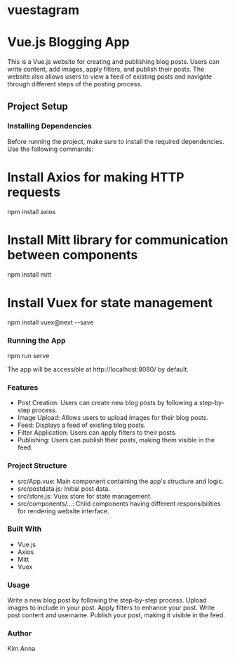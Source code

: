 # vuestagram

# Vue.js Blogging App

This is a Vue.js website for creating and publishing blog posts. Users can write content, add images, apply filters, and publish their posts. The website also allows users to view a feed of existing posts and navigate through different steps of the posting process.

## Project Setup

### Installing Dependencies
Before running the project, make sure to install the required dependencies. Use the following commands:

# Install Axios for making HTTP requests
npm install axios

# Install Mitt library for communication between components
npm install mitt

# Install Vuex for state management
npm install vuex@next --save

### Running the App
npm run serve

The app will be accessible at http://localhost:8080/ by default.

### Features
- Post Creation: Users can create new blog posts by following a step-by-step process.
- Image Upload: Allows users to upload images for their blog posts.
- Feed: Displays a feed of existing blog posts.
- Filter Application: Users can apply filters to their posts.
- Publishing: Users can publish their posts, making them visible in the feed.

### Project Structure
- src/App.vue: Main component containing the app's structure and logic.
- src/postdata.js: Initial post data.
- src/store.js: Vuex store for state management.
- src/components/...: Child components having different responsibilities for rendering website interface.

### Built With
- Vue.js
- Axios
- Mitt
- Vuex

### Usage
Write a new blog post by following the step-by-step process.
Upload images to include in your post.
Apply filters to enhance your post.
Write post content and username.
Publish your post, making it visible in the feed.

### Author
Kim Anna

